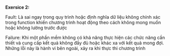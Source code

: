 **Exersice 2:**

Fault: Là sai ngay trong quy trình hoặc định nghĩa dữ liệu không chính xác trong function khiến chương trình hoạt động theo cách không mong muốn hoặc không lường trước được

Failure: Khi một phần mềm không có khả năng thực hiện các chức năng cần thiết và cung cấp kết quả không đầy đủ hoặc khác xa với kết quả mong đợi. Những lỗi này là hành vi bên ngoài, xảy ra khi thực thi chương trình
